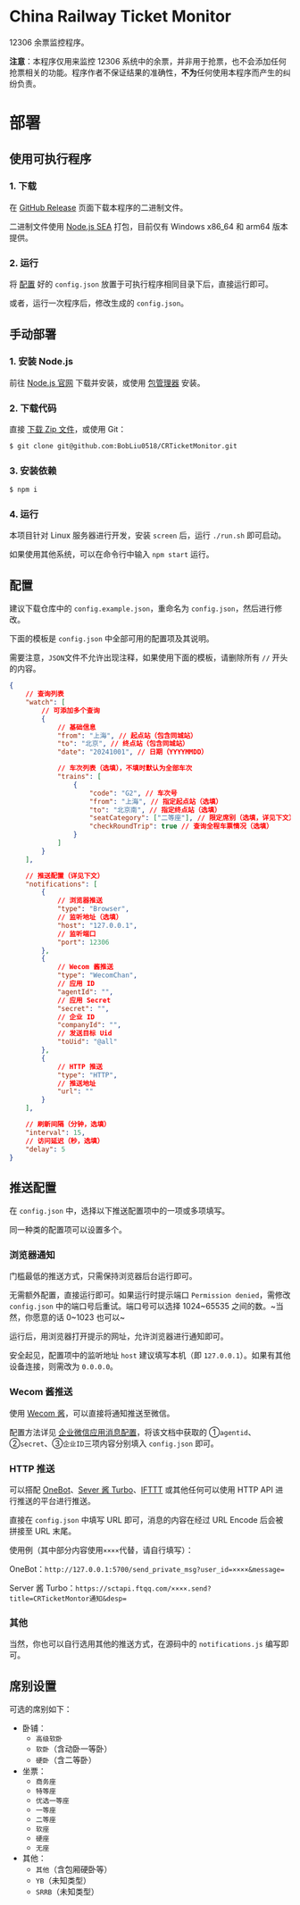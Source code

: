 # China Railway Ticket Monitor

12306 余票监控程序。

**注意**：本程序仅用来监控 12306 系统中的余票，并非用于抢票，也不会添加任何抢票相关的功能。程序作者不保证结果的准确性，**不为**任何使用本程序而产生的纠纷负责。

# 部署

## 使用可执行程序

### 1. 下载

在 [GitHub Release](https://github.com/BobLiu0518/CRTicketMonitor/releases) 页面下载本程序的二进制文件。

二进制文件使用 [Node.js SEA](https://nodejs.org/api/single-executable-applications.html) 打包，目前仅有 Windows x86_64 和 arm64 版本提供。

### 2. 运行

将 [配置](#配置) 好的 `config.json` 放置于可执行程序相同目录下后，直接运行即可。

或者，运行一次程序后，修改生成的 `config.json`。

## 手动部署

### 1. 安装 Node.js

前往 [Node.js 官网](https://nodejs.org/zh-cn) 下载并安装，或使用 [包管理器](https://nodejs.org/zh-cn/download/package-manager) 安装。

### 2. 下载代码

直接 [下载 Zip 文件](https://github.com/BobLiu0518/CRTicketMonitor/archive/refs/heads/main.zip)，或使用 Git：

```bash
$ git clone git@github.com:BobLiu0518/CRTicketMonitor.git
```

### 3. 安装依赖

```bash
$ npm i
```

### 4. 运行

本项目针对 Linux 服务器进行开发，安装 `screen` 后，运行 `./run.sh` 即可启动。

如果使用其他系统，可以在命令行中输入 `npm start` 运行。

## 配置

建议下载仓库中的 `config.example.json`，重命名为 `config.json`，然后进行修改。

下面的模板是 `config.json` 中全部可用的配置项及其说明。

需要注意，`JSON`文件不允许出现注释，如果使用下面的模板，请删除所有 `//` 开头的内容。

```json
{
    // 查询列表
    "watch": [
        // 可添加多个查询
        {
            // 基础信息
            "from": "上海", // 起点站（包含同城站）
            "to": "北京", // 终点站（包含同城站）
            "date": "20241001", // 日期（YYYYMMDD）

            // 车次列表（选填），不填时默认为全部车次
            "trains": [
                {
                    "code": "G2", // 车次号
                    "from": "上海", // 指定起点站（选填）
                    "to": "北京南", // 指定终点站（选填）
                    "seatCategory": ["二等座"], // 限定席别（选填，详见下文）
                    "checkRoundTrip": true // 查询全程车票情况（选填）
                }
            ]
        }
    ],

    // 推送配置（详见下文）
    "notifications": [
        {
            // 浏览器推送
            "type": "Browser",
            // 监听地址（选填）
            "host": "127.0.0.1",
            // 监听端口
            "port": 12306
        },
        {
            // Wecom 酱推送
            "type": "WecomChan",
            // 应用 ID
            "agentId": "",
            // 应用 Secret
            "secret": "",
            // 企业 ID
            "companyId": "",
            // 发送目标 Uid
            "toUid": "@all"
        },
        {
            // HTTP 推送
            "type": "HTTP",
            // 推送地址
            "url": ""
        }
    ],

    // 刷新间隔（分钟，选填）
    "interval": 15,
    // 访问延迟（秒，选填）
    "delay": 5
}
```

## 推送配置

在 `config.json` 中，选择以下推送配置项中的一项或多项填写。

同一种类的配置项可以设置多个。

### 浏览器通知

门槛最低的推送方式，只需保持浏览器后台运行即可。

无需额外配置，直接运行即可。如果运行时提示端口 `Permission denied`，需修改 `config.json` 中的端口号后重试。端口号可以选择 1024\~65535 之间的数。~当然，你愿意的话 0\~1023 也可以~

运行后，用浏览器打开提示的网址，允许浏览器进行通知即可。

安全起见，配置项中的监听地址 `host` 建议填写本机（即 `127.0.0.1`）。如果有其他设备连接，则需改为 `0.0.0.0`。

### Wecom 酱推送

使用 [Wecom 酱](https://github.com/easychen/wecomchan)，可以直接将通知推送至微信。

配置方法详见 [企业微信应用消息配置](https://github.com/easychen/wecomchan/blob/main/README.md#%E4%BC%81%E4%B8%9A%E5%BE%AE%E4%BF%A1%E5%BA%94%E7%94%A8%E6%B6%88%E6%81%AF%E9%85%8D%E7%BD%AE%E8%AF%B4%E6%98%8E)，将该文档中获取的 ①`agentid`、②`secret`、③`企业ID`三项内容分别填入 `config.json` 即可。

### HTTP 推送

可以搭配 [OneBot](https://github.com/botuniverse/onebot-11)、[Sever 酱 Turbo](https://sct.ftqq.com/)、[IFTTT](https://ifttt.com/maker_webhooks) 或其他任何可以使用 HTTP API 进行推送的平台进行推送。

直接在 `config.json` 中填写 URL 即可，消息的内容在经过 URL Encode 后会被拼接至 URL 末尾。

使用例（其中部分内容使用`××××`代替，请自行填写）：

OneBot：`http://127.0.0.1:5700/send_private_msg?user_id=××××&message=`

Server 酱 Turbo：`https://sctapi.ftqq.com/××××.send?title=CRTicketMontor通知&desp=`

### 其他

当然，你也可以自行选用其他的推送方式，在源码中的 `notifications.js` 编写即可。

## 席别设置

可选的席别如下：

-   卧铺：
    -   `高级软卧`
    -   `软卧`（含动卧一等卧）
    -   `硬卧`（含二等卧）
-   坐票：
    -   `商务座`
    -   `特等座`
    -   `优选一等座`
    -   `一等座`
    -   `二等座`
    -   `软座`
    -   `硬座`
    -   `无座`
-   其他：
    -   `其他`（含包厢硬卧等）
    -   `YB`（未知类型）
    -   `SRRB`（未知类型）
